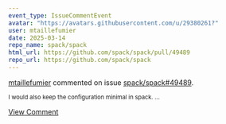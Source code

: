 ```yaml
---
event_type: IssueCommentEvent
avatar: "https://avatars.githubusercontent.com/u/29380261?"
user: mtaillefumier
date: 2025-03-14
repo_name: spack/spack
html_url: https://github.com/spack/spack/pull/49489
repo_url: https://github.com/spack/spack
---
```


<a href='https://github.com/mtaillefumier' target='_blank'>mtaillefumier</a> commented on issue <a href='https://github.com/spack/spack/pull/49489' target='_blank'>spack/spack#49489</a>.

<small>I would also keep the configuration minimal in spack. ...</small>

<a href='https://github.com/spack/spack/pull/49489' target='_blank'>View Comment</a>